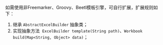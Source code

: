 如需使用非Freemarker、Groovy、Beetl模板引擎，可自行扩展，扩展规则如下：
1. 继承 `AbstractExcelBuilder` 抽象类；
2. 实现抽象方法  `ExcelBuilder template(String path)`、`Workbook build(Map<String, Object> data)`；